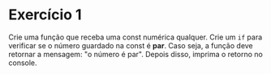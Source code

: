 # Exercício 1

Crie uma função que receba uma const numérica qualquer. Crie um `if` para verificar se o número guardado na const é **par**. Caso seja, a função deve retornar a mensagem: "o número é par". Depois disso, imprima o retorno no console.